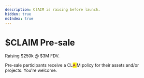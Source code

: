 ```yaml
---
description: ClAIM is raising before launch.
hidden: true
noIndex: true
---
```


# $CLAIM Pre-sale

Raising $250k @ $3M FDV.

Pre-sale participants receive a CL<mark style="color:purple;">AI</mark>M policy for their assets and/or projects. You're welcome.
